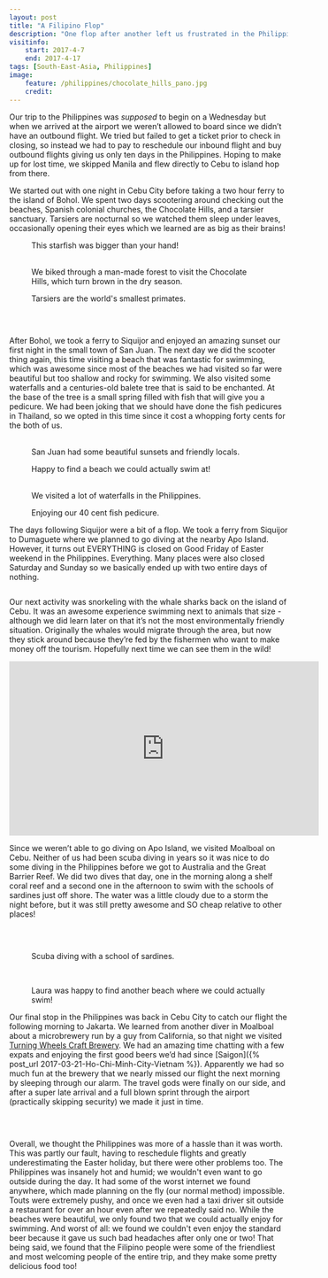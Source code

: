 ```yaml
---
layout: post
title: "A Filipino Flop"
description: "One flop after another left us frustrated in the Philippines."
visitinfo:
    start: 2017-4-7
    end: 2017-4-17
tags: [South-East-Asia, Philippines]
image:
    feature: /philippines/chocolate_hills_pano.jpg
    credit:
---
```


Our trip to the Philippines was *supposed* to begin on a Wednesday but when we arrived at the airport we weren’t allowed to board since we didn’t have an outbound flight. We tried but failed to get a ticket prior to check in closing, so instead we had to pay to reschedule our inbound flight and buy outbound flights giving us only ten days in the Philippines. Hoping to make up for lost time, we skipped Manila and flew directly to Cebu to island hop from there.

We started out with one night in Cebu City before taking a two hour ferry to the island of Bohol. We spent two days scootering around checking out the beaches, Spanish colonial churches, the Chocolate Hills, and a tarsier sanctuary. Tarsiers are nocturnal so we watched them sleep under leaves, occasionally opening their eyes which we learned are as big as their brains!

<figure>
    <a href="/images/philippines/starfish.jpg"><img src="/images/philippines/starfish.jpg" alt=""></a>
    <figcaption>This starfish was bigger than your hand!</figcaption>
</figure>

<figure class="half">
    <a href="/images/philippines/man_made_forest.jpg"><img src="/images/philippines/man_made_forest.jpg" alt=""></a>
    <a href="/images/philippines/chocolate_hills.jpg"><img src="/images/philippines/chocolate_hills.jpg" alt=""></a>
    <figcaption>We biked through a man-made forest to visit the Chocolate Hills, which turn brown in the dry season.</figcaption>
</figure>

<figure>
    <a href="/images/philippines/tarsier_awake.jpg"><img src="/images/philippines/tarsier_awake.jpg" alt=""></a>
    <figcaption>Tarsiers are the world's smallest primates.</figcaption>
</figure>

<figure class="half">
    <a href="/images/philippines/tarsier_asleep.jpg"><img src="/images/philippines/tarsier_asleep.jpg" alt=""></a>
    <a href="/images/philippines/tarsier_statues.jpg"><img src="/images/philippines/tarsier_statues.jpg" alt=""></a>
</figure>

<figure>
    <a href="/images/philippines/street_art.jpg"><img src="/images/philippines/street_art.jpg" alt=""></a>
</figure>


After Bohol, we took a ferry to Siquijor and enjoyed an amazing sunset our first night in the small town of San Juan. The next day we did the scooter thing again, this time visiting a beach that was fantastic for swimming, which was awesome since most of the beaches we had visited so far were beautiful but too shallow and rocky for swimming. We also visited some waterfalls and a centuries-old balete tree that is said to be enchanted. At the base of the tree is a small spring filled with fish that will give you a pedicure. We had been joking that we should have done the fish pedicures in Thailand, so we opted in this time since it cost a whopping forty cents for the both of us.


<figure class="half">
    <a href="/images/philippines/siquijor_beach_sunset.jpg"><img src="/images/philippines/siquijor_beach_sunset.jpg" alt=""></a>
    <a href="/images/philippines/drinking_by_the_pool.jpg"><img src="/images/philippines/drinking_by_the_pool.jpg" alt=""></a>
    <figcaption>San Juan had some beautiful sunsets and friendly locals.</figcaption>
</figure>

<figure>
    <a href="/images/philippines/beach_selfie.jpg"><img src="/images/philippines/beach_selfie.jpg" alt=""></a>
    <figcaption>Happy to find a beach we could actually swim at!</figcaption>
</figure>

<figure class="half">
    <a href="/images/philippines/siquijor_waterfall_park.jpg"><img src="/images/philippines/siquijor_waterfall_park.jpg" alt=""></a>
    <a href="/images/philippines/selfi_infront_of_waterfall.jpg"><img src="/images/philippines/selfi_infront_of_waterfall.jpg" alt=""></a>
    <figcaption>We visited a lot of waterfalls in the Philippines.</figcaption>
</figure>

<figure>
    <a href="/images/philippines/pedicure_fish.jpg"><img src="/images/philippines/pedicure_fish.jpg" alt=""></a>
    <figcaption>Enjoying our 40 cent fish pedicure.</figcaption>
</figure>


The days following Siquijor were a bit of a flop. We took a ferry from Siquijor to Dumaguete where we planned to go diving at the nearby Apo Island. However, it turns out EVERYTHING is closed on Good Friday of Easter weekend in the Philippines. Everything. Many places were also closed Saturday and Sunday so we basically ended up with two entire days of nothing.

<figure>
    <a href="/images/philippines/ferry_clouds.jpg"><img src="/images/philippines/ferry_clouds.jpg" alt=""></a>
</figure>

Our next activity was snorkeling with the whale sharks back on the island of Cebu. It was an awesome experience swimming next to animals that size - although we did learn later on that it’s not the most environmentally friendly situation. Originally the whales would migrate through the area, but now they stick around because they’re fed by the fishermen who want to make money off the tourism. Hopefully next time we can see them in the wild!

<iframe width="560" height="315" src="https://www.youtube.com/embed/eh6Xi6LnzRc?ecver=2" frameborder="0" allowfullscreen></iframe>


Since we weren’t able to go diving on Apo Island, we visited Moalboal on Cebu. Neither of us had been scuba diving in years so it was nice to do some diving in the Philippines before we got to Australia and the Great Barrier Reef. We did two dives that day, one in the morning along a shelf coral reef and a second one in the afternoon to swim with the schools of sardines just off shore. The water was a little cloudy due to a storm the night before, but it was still pretty awesome and SO cheap relative to other places!

<figure>
    <a href="/images/philippines/beach_sunset.jpg"><img src="/images/philippines/beach_sunset.jpg" alt=""></a>
</figure>

<figure class="half">
    <a href="/images/philippines/scuba.jpg"><img src="/images/philippines/scuba.jpg" alt=""></a>
    <a href="/images/philippines/fish_under_boat.jpg"><img src="/images/philippines/fish_under_boat.jpg" alt=""></a>
</figure>

<figure>
    <a href="/images/philippines/school_of_fish.gif"><img src="/images/philippines/school_of_fish.gif" alt=""></a>
    <figcaption>Scuba diving with a school of sardines.</figcaption>
</figure>

<figure class="half">
    <a href="/images/philippines/waterfall.jpg"><img src="/images/philippines/waterfall.jpg" alt=""></a>
    <a href="/images/philippines/waterfall_above.jpg"><img src="/images/philippines/waterfall_above.jpg" alt=""></a>
</figure>

<figure>
    <a href="/images/philippines/laura_at_the_beach.jpg"><img src="/images/philippines/laura_at_the_beach.jpg" alt=""></a>
    <figcaption>Laura was happy to find another beach where we could actually swim!</figcaption>
</figure>


Our final stop in the Philippines was back in Cebu City to catch our flight the following morning to Jakarta. We learned from another diver in Moalboal about a microbrewery run by a guy from California, so that night we visited [Turning Wheels Craft Brewery](http://turningwheelsbeer.com/). We had an amazing time chatting with a few expats and enjoying the first good beers we’d had since [Saigon]({% post_url 2017-03-21-Ho-Chi-Minh-City-Vietnam %}). Apparently we had so much fun at the brewery that we nearly missed our flight the next morning by sleeping through our alarm. The travel gods were finally on our side, and after a super late arrival and a full blown sprint through the airport (practically skipping security) we made it just in time.

<figure class="half">
    <a href="/images/philippines/turning_wheels_list.jpg"><img src="/images/philippines/turning_wheels_list.jpg" alt=""></a>
    <a href="/images/philippines/turning_wheels_taps.jpg"><img src="/images/philippines/turning_wheels_taps.jpg" alt=""></a>
</figure>

<figure>
    <a href="/images/philippines/turning_wheels_group.jpg"><img src="/images/philippines/turning_wheels_group.jpg" alt=""></a>
</figure>

Overall, we thought the Philippines was more of a hassle than it was worth. This was partly our fault, having to reschedule flights and greatly underestimating the Easter holiday, but there were other problems too. The Philippines was insanely hot and humid; we wouldn't even want to go outside during the day. It had some of the worst internet we found anywhere, which made planning on the fly (our normal method) impossible. Touts were extremely pushy, and once we even had a taxi driver sit outside a restaurant for over an hour even after we repeatedly said no. While the beaches were beautiful, we only found two that we could actually enjoy for swimming. And worst of all: we found we couldn't even enjoy the standard beer because it gave us such bad headaches after only one or two! That being said, we found that the Filipino people were some of the friendliest and most welcoming people of the entire trip, and they make some pretty delicious food too!
